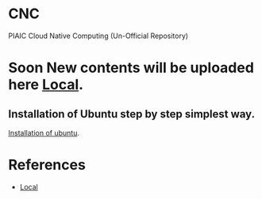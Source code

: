 # CNC
PIAIC Cloud Native Computing (Un-Official Repository)

# Soon New contents will be uploaded here [Local](https://www.youtube.com/channel/UCgp0OKR18dEOEFxb7Af4guw/featured).

## Installation of Ubuntu step by step simplest way.

[Installation of ubuntu](https://youtu.be/BTWT1Xm5lVo).

# References

- [Local](https://www.youtube.com/channel/UCgp0OKR18dEOEFxb7Af4guw/featured)
